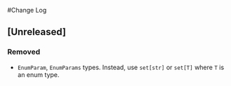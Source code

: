 #Change Log

## [Unreleased]

### Removed
 - `EnumParam`, `EnumParams` types. Instead, use `set[str]` or `set[T]` where `T` is an enum type.